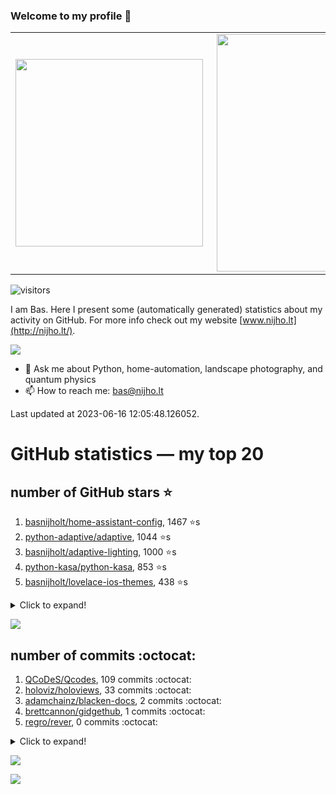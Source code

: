 ### Welcome to my profile 👋

<center>
  <table>
    <tr>
        <td><img width="300px" align="left" src="https://github-readme-stats.vercel.app/api/top-langs/?username=basnijholt&hide=TeX,Jupyter%20Notebook&layout=compact&theme=radical" /></td>
        <td><img align='right' src="https://github-readme-stats.vercel.app/api?username=basnijholt&show_icons=true&theme=radical" width="380"></td>
    </tr>
  </table>
</center>

![visitors](https://visitor-badge.glitch.me/badge?page_id=basnijholt.visitor-badge)

I am Bas. Here I present some (automatically generated) statistics about my activity on GitHub. For more info check out my website [www.nijho.lt](http://nijho.lt/).

![](https://www.nijho.lt/authors/admin/avatar_hu9e60e4b9bc120dfb6a666009f2878da6_182107_250x250_fill_q90_lanczos_center.jpg)

- 💬 Ask me about Python, home-automation, landscape photography, and quantum physics
- 📫 How to reach me: bas@nijho.lt

Last updated at 2023-06-16 12:05:48.126052.

# GitHub statistics — my top 20

## number of GitHub stars ⭐️

1. [basnijholt/home-assistant-config](https://github.com/basnijholt/home-assistant-config/), 1467 ⭐️s
2. [python-adaptive/adaptive](https://github.com/python-adaptive/adaptive/), 1044 ⭐️s
3. [basnijholt/adaptive-lighting](https://github.com/basnijholt/adaptive-lighting/), 1000 ⭐️s
4. [python-kasa/python-kasa](https://github.com/python-kasa/python-kasa/), 853 ⭐️s
5. [basnijholt/lovelace-ios-themes](https://github.com/basnijholt/lovelace-ios-themes/), 438 ⭐️s
<details><summary>Click to expand!</summary>

6. [basnijholt/lovelace-ios-dark-mode-theme](https://github.com/basnijholt/lovelace-ios-dark-mode-theme/), 412 ⭐️s
7. [basnijholt/miflora](https://github.com/basnijholt/miflora/), 360 ⭐️s
8. [basnijholt/rsync-time-machine.py](https://github.com/basnijholt/rsync-time-machine.py/), 307 ⭐️s
9. [topocm/topocm_content](https://github.com/topocm/topocm_content/), 240 ⭐️s
10. [basnijholt/home-assistant-streamdeck-yaml](https://github.com/basnijholt/home-assistant-streamdeck-yaml/), 109 ⭐️s
11. [basnijholt/home-assistant-macbook-touch-bar](https://github.com/basnijholt/home-assistant-macbook-touch-bar/), 92 ⭐️s
12. [kwant-project/kwant](https://github.com/kwant-project/kwant/), 73 ⭐️s
13. [basnijholt/markdown-code-runner](https://github.com/basnijholt/markdown-code-runner/), 71 ⭐️s
14. [basnijholt/home-assistant-streamdeck-yaml-addon](https://github.com/basnijholt/home-assistant-streamdeck-yaml-addon/), 45 ⭐️s
15. [basnijholt/aiokef](https://github.com/basnijholt/aiokef/), 29 ⭐️s
16. [basnijholt/thesis-cover](https://github.com/basnijholt/thesis-cover/), 25 ⭐️s
17. [basnijholt/instacron](https://github.com/basnijholt/instacron/), 19 ⭐️s
18. [basnijholt/adaptive-scheduler](https://github.com/basnijholt/adaptive-scheduler/), 17 ⭐️s
19. [basnijholt/addon-otmonitor](https://github.com/basnijholt/addon-otmonitor/), 15 ⭐️s
20. [kwant-project/kwant-tutorial-2016](https://github.com/kwant-project/kwant-tutorial-2016/), 13 ⭐️s

</details>

![](https://github.com/basnijholt/basnijholt/raw/main/stars_over_time.png)

## number of commits :octocat:

1. [QCoDeS/Qcodes](https://github.com/QCoDeS/Qcodes/), 109 commits :octocat:
2. [holoviz/holoviews](https://github.com/holoviz/holoviews/), 33 commits :octocat:
3. [adamchainz/blacken-docs](https://github.com/adamchainz/blacken-docs/), 2 commits :octocat:
4. [brettcannon/gidgethub](https://github.com/brettcannon/gidgethub/), 1 commits :octocat:
5. [regro/rever](https://github.com/regro/rever/), 0 commits :octocat:
<details><summary>Click to expand!</summary>

6. [kraih/kefctl](https://github.com/kraih/kefctl/), 0 commits :octocat:
7. [andrewbrereton/privateinternetaccess-on-openwrt](https://github.com/andrewbrereton/privateinternetaccess-on-openwrt/), 0 commits :octocat:
8. [stuertz/pybunqexport](https://github.com/stuertz/pybunqexport/), 0 commits :octocat:
9. [ohmyzsh/ohmyzsh](https://github.com/ohmyzsh/ohmyzsh/), 0 commits :octocat:
10. [wowchemy/wowchemy-hugo-themes](https://github.com/wowchemy/wowchemy-hugo-themes/), 0 commits :octocat:
11. [sobolevn/git-secret](https://github.com/sobolevn/git-secret/), 0 commits :octocat:
12. [basnijholt/zigzag-majoranas](https://github.com/basnijholt/zigzag-majoranas/), 0 commits :octocat:
13. [conda-forge/paraview-feedstock](https://github.com/conda-forge/paraview-feedstock/), 0 commits :octocat:
14. [ICB-DCM/pyABC](https://github.com/ICB-DCM/pyABC/), 0 commits :octocat:
15. [mikeshultz/ledger-eth-lib](https://github.com/mikeshultz/ledger-eth-lib/), 0 commits :octocat:
16. [basnijholt/kopen-of-huren](https://github.com/basnijholt/kopen-of-huren/), 0 commits :octocat:
17. [vinta/awesome-python](https://github.com/vinta/awesome-python/), 0 commits :octocat:
18. [census-instrumentation/opencensus-python](https://github.com/census-instrumentation/opencensus-python/), 0 commits :octocat:
19. [GadgetReactor/pyHS100](https://github.com/GadgetReactor/pyHS100/), 0 commits :octocat:
20. [conda-forge/pfapack-feedstock](https://github.com/conda-forge/pfapack-feedstock/), 0 commits :octocat:

</details>

![](https://github.com/basnijholt/basnijholt/raw/main/commits_per_hour.png)

![](https://github.com/basnijholt/basnijholt/raw/main/commits_per_weekday.png)

